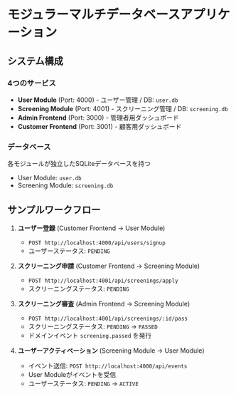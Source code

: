 # モジュラーマルチデータベースアプリケーション

## システム構成

### 4つのサービス

- **User Module** (Port: 4000) - ユーザー管理 / DB: `user.db`
- **Screening Module** (Port: 4001) - スクリーニング管理 / DB: `screening.db`
- **Admin Frontend** (Port: 3000) - 管理者用ダッシュボード
- **Customer Frontend** (Port: 3001) - 顧客用ダッシュボード

### データベース

各モジュールが独立したSQLiteデータベースを持つ
- User Module: `user.db`
- Screening Module: `screening.db`

## サンプルワークフロー

1. **ユーザー登録** (Customer Frontend → User Module)
   - `POST http://localhost:4000/api/users/signup`
   - ユーザーステータス: `PENDING`

2. **スクリーニング申請** (Customer Frontend → Screening Module)
   - `POST http://localhost:4001/api/screenings/apply`
   - スクリーニングステータス: `PENDING`

3. **スクリーニング審査** (Admin Frontend → Screening Module)
   - `POST http://localhost:4001/api/screenings/:id/pass`
   - スクリーニングステータス: `PENDING` → `PASSED`
   - ドメインイベント `screening.passed` を発行

4. **ユーザーアクティベーション** (Screening Module → User Module)
   - イベント送信: `POST http://localhost:4000/api/events`
   - User Moduleがイベントを受信
   - ユーザーステータス: `PENDING` → `ACTIVE`

